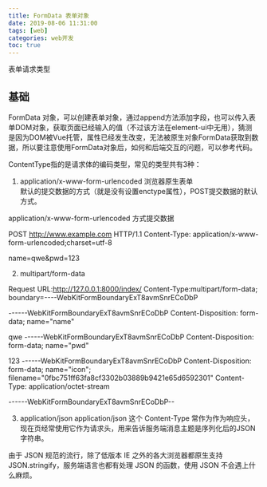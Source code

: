```yaml
---
title: FormData 表单对象
date: 2019-08-06 11:31:00
tags: [web]
categories: web开发
toc: true
---
```


表单请求类型

<!-- more -->

## 基础

FormData 对象，可以创建表单对象，通过append方法添加字段，也可以传入表单DOM对象，获取页面已经输入的值（不过该方法在element-ui中无用），猜测
是因为DOM被Vue托管，属性已经发生改变，无法被原生对象FormData获取到数据，所以要注意使用FormData对象后，如何和后端交互的问题，可以参考代码。

ContentType指的是请求体的编码类型，常见的类型共有3种：

1. application/x-www-form-urlencoded
浏览器原生表单<form>默认的提交数据的方式（就是没有设置enctype属性），POST提交数据的默认方式。

application/x-www-form-urlencoded 方式提交数据

POST http://www.example.com HTTP/1.1
Content-Type: application/x-www-form-urlencoded;charset=utf-8

name=qwe&pwd=123

2. multipart/form-data

Request URL:http://127.0.0.1:8000/index/
Content-Type:multipart/form-data; boundary=----WebKitFormBoundaryExT8avmSnrECoDbP

------WebKitFormBoundaryExT8avmSnrECoDbP
Content-Disposition: form-data; name="name"

qwe
------WebKitFormBoundaryExT8avmSnrECoDbP
Content-Disposition: form-data; name="pwd"

123
------WebKitFormBoundaryExT8avmSnrECoDbP
Content-Disposition: form-data; name="icon"; filename="0fbc751ff63fa8cf3302b03889b9421e65d6592301"
Content-Type: application/octet-stream


------WebKitFormBoundaryExT8avmSnrECoDbP--

3. application/json
application/json 这个 Content-Type 常作为作为响应头，现在页经常使用它作为请求头，用来告诉服务端消息主题是序列化后的JSON字符串。

由于 JSON 规范的流行，除了低版本 IE 之外的各大浏览器都原生支持 JSON.stringify，服务端语言也都有处理 JSON 的函数，使用 JSON 不会遇上什么麻烦。